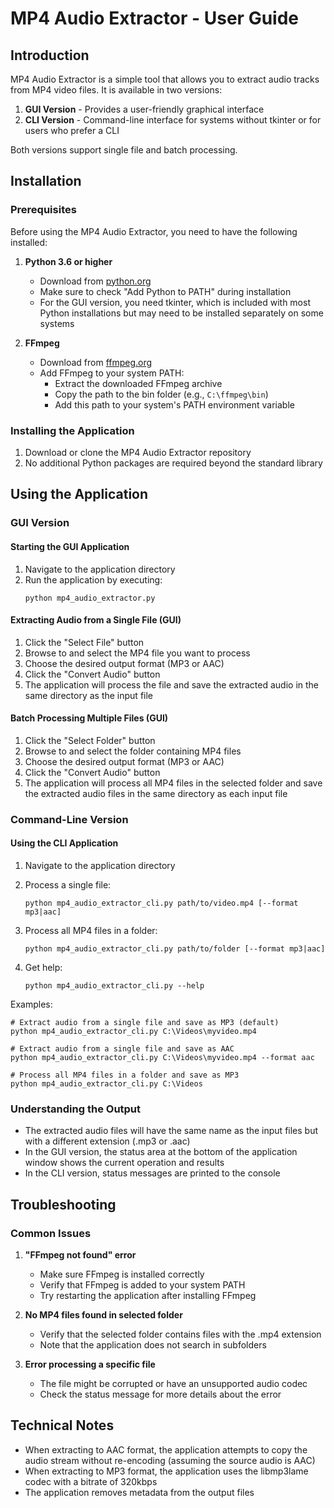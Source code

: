 # MP4 Audio Extractor - User Guide

## Introduction

MP4 Audio Extractor is a simple tool that allows you to extract audio tracks from MP4 video files. It is available in two versions:

1. **GUI Version** - Provides a user-friendly graphical interface
2. **CLI Version** - Command-line interface for systems without tkinter or for users who prefer a CLI

Both versions support single file and batch processing.

## Installation

### Prerequisites

Before using the MP4 Audio Extractor, you need to have the following installed:

1. **Python 3.6 or higher**
   - Download from [python.org](https://www.python.org/downloads/)
   - Make sure to check "Add Python to PATH" during installation
   - For the GUI version, you need tkinter, which is included with most Python installations but may need to be installed separately on some systems

2. **FFmpeg**
   - Download from [ffmpeg.org](https://ffmpeg.org/download.html)
   - Add FFmpeg to your system PATH:
     - Extract the downloaded FFmpeg archive
     - Copy the path to the bin folder (e.g., `C:\ffmpeg\bin`)
     - Add this path to your system's PATH environment variable

### Installing the Application

1. Download or clone the MP4 Audio Extractor repository
2. No additional Python packages are required beyond the standard library

## Using the Application

### GUI Version

#### Starting the GUI Application

1. Navigate to the application directory
2. Run the application by executing:
   ```
   python mp4_audio_extractor.py
   ```

#### Extracting Audio from a Single File (GUI)

1. Click the "Select File" button
2. Browse to and select the MP4 file you want to process
3. Choose the desired output format (MP3 or AAC)
4. Click the "Convert Audio" button
5. The application will process the file and save the extracted audio in the same directory as the input file

#### Batch Processing Multiple Files (GUI)

1. Click the "Select Folder" button
2. Browse to and select the folder containing MP4 files
3. Choose the desired output format (MP3 or AAC)
4. Click the "Convert Audio" button
5. The application will process all MP4 files in the selected folder and save the extracted audio files in the same directory as each input file

### Command-Line Version

#### Using the CLI Application

1. Navigate to the application directory

2. Process a single file:
   ```
   python mp4_audio_extractor_cli.py path/to/video.mp4 [--format mp3|aac]
   ```

3. Process all MP4 files in a folder:
   ```
   python mp4_audio_extractor_cli.py path/to/folder [--format mp3|aac]
   ```

4. Get help:
   ```
   python mp4_audio_extractor_cli.py --help
   ```

Examples:
```
# Extract audio from a single file and save as MP3 (default)
python mp4_audio_extractor_cli.py C:\Videos\myvideo.mp4

# Extract audio from a single file and save as AAC
python mp4_audio_extractor_cli.py C:\Videos\myvideo.mp4 --format aac

# Process all MP4 files in a folder and save as MP3
python mp4_audio_extractor_cli.py C:\Videos
```

### Understanding the Output

- The extracted audio files will have the same name as the input files but with a different extension (.mp3 or .aac)
- In the GUI version, the status area at the bottom of the application window shows the current operation and results
- In the CLI version, status messages are printed to the console

## Troubleshooting

### Common Issues

1. **"FFmpeg not found" error**
   - Make sure FFmpeg is installed correctly
   - Verify that FFmpeg is added to your system PATH
   - Try restarting the application after installing FFmpeg

2. **No MP4 files found in selected folder**
   - Verify that the selected folder contains files with the .mp4 extension
   - Note that the application does not search in subfolders

3. **Error processing a specific file**
   - The file might be corrupted or have an unsupported audio codec
   - Check the status message for more details about the error

## Technical Notes

- When extracting to AAC format, the application attempts to copy the audio stream without re-encoding (assuming the source audio is AAC)
- When extracting to MP3 format, the application uses the libmp3lame codec with a bitrate of 320kbps
- The application removes metadata from the output files
